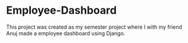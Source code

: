 # Employee-Dashboard
This project was created as my semester project where I with my friend Anuj made a employee dashboard using Django.
